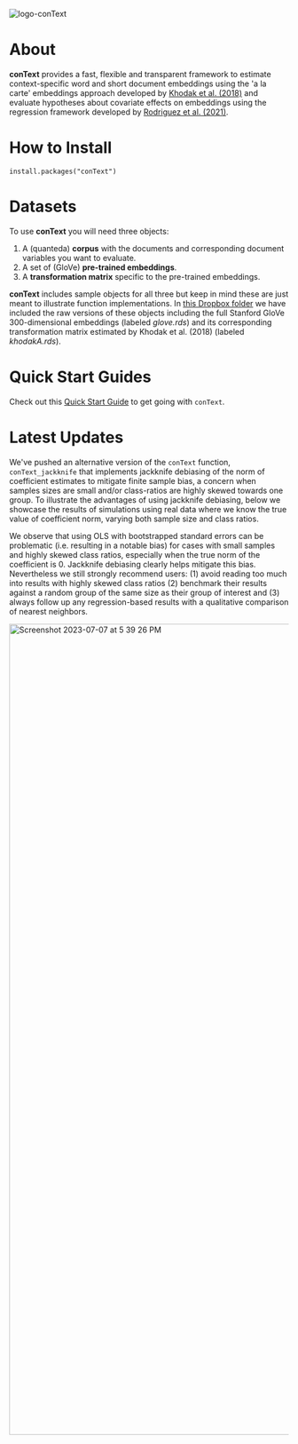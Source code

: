 ![logo-conText](https://user-images.githubusercontent.com/6556873/138291456-5dd454d2-b37c-478a-8e37-6b2b4c20710e.jpeg)

# About

**conText** provides a fast, flexible and transparent framework to estimate context-specific word and short document embeddings using the 'a la carte' embeddings approach developed by [Khodak et al. (2018)](https://arxiv.org/abs/1805.05388) and evaluate hypotheses about covariate effects on embeddings using the regression framework developed by [Rodriguez et al. (2021)](https://github.com/prodriguezsosa/EmbeddingRegression).

# How to Install

`install.packages("conText")`

# Datasets

To use **conText** you will need three objects: 

1. A (quanteda) **corpus** with the documents and corresponding document variables you want to evaluate.
2. A set of (GloVe) **pre-trained embeddings**.
3. A **transformation matrix** specific to the pre-trained embeddings.

**conText** includes sample objects for all three but keep in mind these are just meant to illustrate function implementations. In [this Dropbox folder](https://www.dropbox.com/sh/jsyrag7opfo7l7i/AAB1z7tumLuKihGu2-FDmhmKa?dl=0) we have included the raw versions of these objects including the full Stanford GloVe 300-dimensional embeddings (labeled _glove.rds_) and its corresponding transformation matrix estimated by Khodak et al. (2018) (labeled _khodakA.rds_).

# Quick Start Guides

Check out this [Quick Start Guide](https://github.com/prodriguezsosa/conText/blob/master/vignettes/quickstart.md) to get going with `conText`.

# Latest Updates

We've pushed an alternative version of the `conText` function, `conText_jackknife` that implements jackknife debiasing of the norm of coefficient estimates to mitigate finite sample bias, a concern when samples sizes are small and/or class-ratios are highly skewed towards one group. To illustrate the advantages of using jackknife debiasing, below we showcase the results of simulations using real data where we know the true value of coefficient norm, varying both sample size and class ratios.

We observe that using OLS with bootstrapped standard errors can be problematic (i.e. resulting in a notable bias) for cases with small samples and highly skewed class ratios, especially when the true norm of the coefficient is 0. Jackknife debiasing clearly helps mitigate this bias. Nevertheless we still strongly recommend users: (1) avoid reading too much into results with highly skewed class ratios (2) benchmark their results against a random group of the same size as their group of interest and (3) always follow up any regression-based results with a qualitative comparison of nearest neighbors.

<img width="1461" alt="Screenshot 2023-07-07 at 5 39 26 PM" src="https://github.com/prodriguezsosa/conText/assets/6556873/84fe373a-d9a0-4438-be8b-d9dc84596006">

